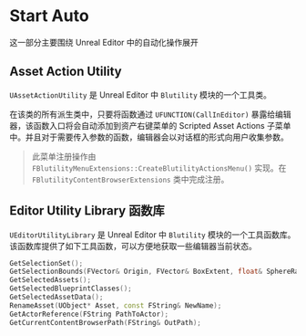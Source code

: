 # Start Auto

这一部分主要围绕 Unreal Editor 中的自动化操作展开

## Asset Action Utility

`UAssetActionUtility` 是 Unreal Editor 中 `Blutility` 模块的一个工具类。

在该类的所有派生类中，只要将函数通过 `UFUNCTION(CallInEditor)` 暴露给编辑器，该函数入口将会自动添加到资产右键菜单的 Scripted Asset Actions 子菜单中。并且对于需要传入参数的函数，编辑器会以对话框的形式向用户收集参数。

> 此菜单注册操作由 `FBlutilityMenuExtensions::CreateBlutilityActionsMenu()` 实现。在 `FBlutilityContentBrowserExtensions` 类中完成注册。

## Editor Utility Library 函数库

`UEditorUtilityLibrary` 是 Unreal Editor 中 `Blutility` 模块的一个工具函数库。该函数库提供了如下工具函数，可以方便地获取一些编辑器当前状态。

```cpp
GetSelectionSet();
GetSelectionBounds(FVector& Origin, FVector& BoxExtent, float& SphereRadius);
GetSelectedAssets();
GetSelectedBlueprintClasses();
GetSelectedAssetData();
RenameAsset(UObject* Asset, const FString& NewName);
GetActorReference(FString PathToActor);
GetCurrentContentBrowserPath(FString& OutPath);
```
